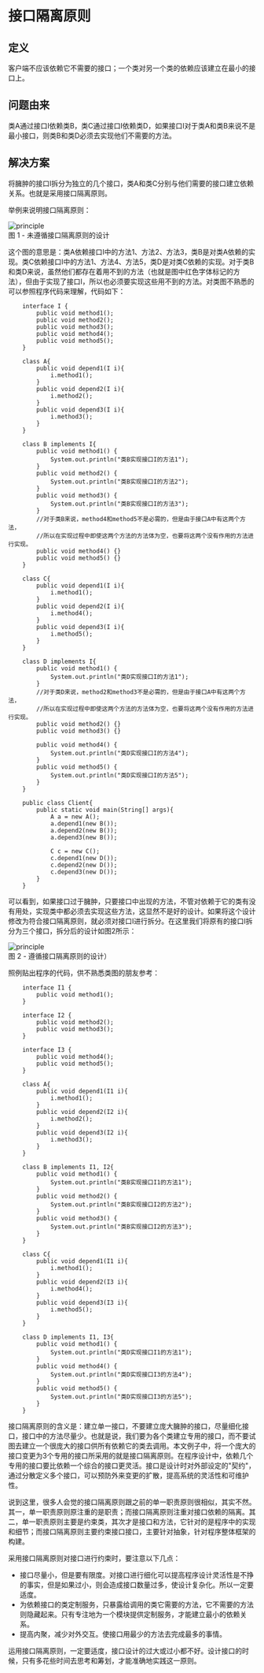 # 接口隔离原则

## 定义

客户端不应该依赖它不需要的接口；一个类对另一个类的依赖应该建立在最小的接口上。

## 问题由来

类A通过接口I依赖类B，类C通过接口I依赖类D，如果接口I对于类A和类B来说不是最小接口，则类B和类D必须去实现他们不需要的方法。

## 解决方案

将臃肿的接口I拆分为独立的几个接口，类A和类C分别与他们需要的接口建立依赖关系。也就是采用接口隔离原则。

举例来说明接口隔离原则：

![principle](images/principle-4-1.jpg)     
图 1 - 未遵循接口隔离原则的设计

这个图的意思是：类A依赖接口I中的方法1、方法2、方法3，类B是对类A依赖的实现。类C依赖接口I中的方法1、方法4、方法5，类D是对类C依赖的实现。对于类B和类D来说，虽然他们都存在着用不到的方法（也就是图中红色字体标记的方法），但由于实现了接口I，所以也必须要实现这些用不到的方法。对类图不熟悉的可以参照程序代码来理解，代码如下：
         
```
    interface I {
    	public void method1();
    	public void method2();
    	public void method3();
    	public void method4();
    	public void method5();
    }

    class A{
    	public void depend1(I i){
    		i.method1();
    	}
    	public void depend2(I i){
    		i.method2();
    	}
    	public void depend3(I i){
    		i.method3();
    	}
    }

    class B implements I{
    	public void method1() {
    		System.out.println("类B实现接口I的方法1");
    	}
    	public void method2() {
    		System.out.println("类B实现接口I的方法2");
    	}
    	public void method3() {
    		System.out.println("类B实现接口I的方法3");
    	}
    	//对于类B来说，method4和method5不是必需的，但是由于接口A中有这两个方法，
    	//所以在实现过程中即使这两个方法的方法体为空，也要将这两个没有作用的方法进行实现。
    	public void method4() {}
    	public void method5() {}
    }

    class C{
    	public void depend1(I i){
    		i.method1();
    	}
    	public void depend2(I i){
    		i.method4();
    	}
    	public void depend3(I i){
    		i.method5();
    	}
    }

    class D implements I{
    	public void method1() {
    		System.out.println("类D实现接口I的方法1");
    	}
    	//对于类D来说，method2和method3不是必需的，但是由于接口A中有这两个方法，
    	//所以在实现过程中即使这两个方法的方法体为空，也要将这两个没有作用的方法进行实现。
    	public void method2() {}
    	public void method3() {}

    	public void method4() {
    		System.out.println("类D实现接口I的方法4");
    	}
    	public void method5() {
    		System.out.println("类D实现接口I的方法5");
    	}
    }

    public class Client{
    	public static void main(String[] args){
    		A a = new A();
    		a.depend1(new B());
    		a.depend2(new B());
    		a.depend3(new B());

    		C c = new C();
    		c.depend1(new D());
    		c.depend2(new D());
    		c.depend3(new D());
    	}
    }
```

可以看到，如果接口过于臃肿，只要接口中出现的方法，不管对依赖于它的类有没有用处，实现类中都必须去实现这些方法，这显然不是好的设计。如果将这个设计修改为符合接口隔离原则，就必须对接口I进行拆分。在这里我们将原有的接口I拆分为三个接口，拆分后的设计如图2所示：

![principle](images/principle-4-2.jpg)    
图 2 - 遵循接口隔离原则的设计）

照例贴出程序的代码，供不熟悉类图的朋友参考：

```
    interface I1 {
    	public void method1();
    }

    interface I2 {
    	public void method2();
    	public void method3();
    }

    interface I3 {
    	public void method4();
    	public void method5();
    }

    class A{
    	public void depend1(I1 i){
    		i.method1();
    	}
    	public void depend2(I2 i){
    		i.method2();
    	}
    	public void depend3(I2 i){
    		i.method3();
    	}
    }

    class B implements I1, I2{
    	public void method1() {
    		System.out.println("类B实现接口I1的方法1");
    	}
    	public void method2() {
    		System.out.println("类B实现接口I2的方法2");
    	}
    	public void method3() {
    		System.out.println("类B实现接口I2的方法3");
    	}
    }

    class C{
    	public void depend1(I1 i){
    		i.method1();
    	}
    	public void depend2(I3 i){
    		i.method4();
    	}
    	public void depend3(I3 i){
    		i.method5();
    	}
    }

    class D implements I1, I3{
    	public void method1() {
    		System.out.println("类D实现接口I1的方法1");
    	}
    	public void method4() {
    		System.out.println("类D实现接口I3的方法4");
    	}
    	public void method5() {
    		System.out.println("类D实现接口I3的方法5");
    	}
    }
```

接口隔离原则的含义是：建立单一接口，不要建立庞大臃肿的接口，尽量细化接口，接口中的方法尽量少。也就是说，我们要为各个类建立专用的接口，而不要试图去建立一个很庞大的接口供所有依赖它的类去调用。本文例子中，将一个庞大的接口变更为3个专用的接口所采用的就是接口隔离原则。在程序设计中，依赖几个专用的接口要比依赖一个综合的接口更灵活。接口是设计时对外部设定的"契约"，通过分散定义多个接口，可以预防外来变更的扩散，提高系统的灵活性和可维护性。

说到这里，很多人会觉的接口隔离原则跟之前的单一职责原则很相似，其实不然。其一，单一职责原则原注重的是职责；而接口隔离原则注重对接口依赖的隔离。其二，单一职责原则主要是约束类，其次才是接口和方法，它针对的是程序中的实现和细节；而接口隔离原则主要约束接口接口，主要针对抽象，针对程序整体框架的构建。

采用接口隔离原则对接口进行约束时，要注意以下几点：

* 接口尽量小，但是要有限度。对接口进行细化可以提高程序设计灵活性是不挣的事实，但是如果过小，则会造成接口数量过多，使设计复杂化。所以一定要适度。
* 为依赖接口的类定制服务，只暴露给调用的类它需要的方法，它不需要的方法则隐藏起来。只有专注地为一个模块提供定制服务，才能建立最小的依赖关系。
* 提高内聚，减少对外交互。使接口用最少的方法去完成最多的事情。

运用接口隔离原则，一定要适度，接口设计的过大或过小都不好。设计接口的时候，只有多花些时间去思考和筹划，才能准确地实践这一原则。
